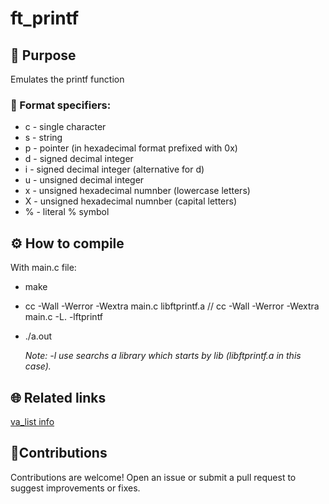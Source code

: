 # ft_printf

## 🚀 Purpose
Emulates the printf function

### 📜 Format specifiers:
* c - single character
* s - string
* p - pointer (in hexadecimal format prefixed with 0x)
* d - signed decimal integer
* i - signed decimal integer (alternative for d)
* u - unsigned decimal integer
* x - unsigned hexadecimal numnber (lowercase letters)
* X - unsigned hexadecimal numnber (capital letters)
* % - literal % symbol

## ⚙️ How to compile
With main.c file:
* make
* cc -Wall -Werror -Wextra main.c libftprintf.a // cc -Wall -Werror -Wextra main.c -L. -lftprintf
* ./a.out

  *Note: -l use searchs a library which starts by lib (libftprintf.a in this case).*


## 🌐 Related links
[va_list info](https://hackernoon.com/what-is-va_list-in-c-exploring-the-secrets-of-ft_printf)


##  🤝Contributions
Contributions are welcome! Open an issue or submit a pull request to suggest improvements or fixes.
